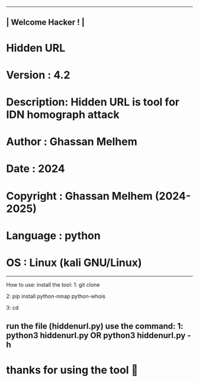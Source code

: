 ---------------------
|  Welcome Hacker ! |
---------------------
# Hidden URL
# Version    : 4.2
# Description: Hidden URL is tool for IDN homograph attack
# Author     : Ghassan Melhem
# Date       : 2024
# Copyright  : Ghassan Melhem (2024-2025)
# Language   : python
# OS         : Linux (kali GNU/Linux)
---------------------------------------------
How to use:
install the tool:
1:
git clone 

2:
pip install python-nmap python-whois

3:
cd 

run the file (hiddenurl.py)
use the command:
1:
python3 hiddenurl.py
OR
python3 hiddenurl.py -h
---------------------------------------------
# thanks for using the tool 🫠
